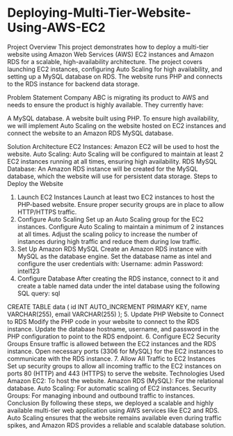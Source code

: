 # Deploying-Multi-Tier-Website-Using-AWS-EC2

Project Overview
This project demonstrates how to deploy a multi-tier website using Amazon Web Services (AWS) EC2 instances and Amazon RDS for a scalable, high-availability architecture. The project covers launching EC2 instances, configuring Auto Scaling for high availability, and setting up a MySQL database on RDS. The website runs PHP and connects to the RDS instance for backend data storage.

Problem Statement
Company ABC is migrating its product to AWS and needs to ensure the product is highly available. They currently have:

A MySQL database.
A website built using PHP.
To ensure high availability, we will implement Auto Scaling on the website hosted on EC2 instances and connect the website to an Amazon RDS MySQL database.

Solution Architecture
EC2 Instances: Amazon EC2 will be used to host the website.
Auto Scaling: Auto Scaling will be configured to maintain at least 2 EC2 instances running at all times, ensuring high availability.
RDS MySQL Database: An Amazon RDS instance will be created for the MySQL database, which the website will use for persistent data storage.
Steps to Deploy the Website
1. Launch EC2 Instances
Launch at least two EC2 instances to host the PHP-based website.
Ensure proper security groups are in place to allow HTTP/HTTPS traffic.
2. Configure Auto Scaling
Set up an Auto Scaling group for the EC2 instances.
Configure Auto Scaling to maintain a minimum of 2 instances at all times.
Adjust the scaling policy to increase the number of instances during high traffic and reduce them during low traffic.
3. Set Up Amazon RDS MySQL
Create an Amazon RDS instance with MySQL as the database engine.
Set the database name as intel and configure the user credentials with:
Username: admin
Password: intel123
4. Configure Database
After creating the RDS instance, connect to it and create a table named data under the intel database using the following SQL query:
sql

CREATE TABLE data (
    id INT AUTO_INCREMENT PRIMARY KEY,
    name VARCHAR(255),
    email VARCHAR(255)
);
5. Update PHP Website to Connect to RDS
Modify the PHP code in your website to connect to the RDS instance.
Update the database hostname, username, and password in the PHP configuration to point to the RDS endpoint.
6. Configure EC2 Security Groups
Ensure traffic is allowed between the EC2 instances and the RDS instance.
Open necessary ports (3306 for MySQL) for the EC2 instances to communicate with the RDS instance.
7. Allow All Traffic to EC2 Instances
Set up security groups to allow all incoming traffic to the EC2 instances on ports 80 (HTTP) and 443 (HTTPS) to serve the website.
Technologies Used
Amazon EC2: To host the website.
Amazon RDS (MySQL): For the relational database.
Auto Scaling: For automatic scaling of EC2 instances.
Security Groups: For managing inbound and outbound traffic to instances.
Conclusion
By following these steps, we deployed a scalable and highly available multi-tier web application using AWS services like EC2 and RDS. Auto Scaling ensures that the website remains available even during traffic spikes, and Amazon RDS provides a reliable and scalable database solution.
